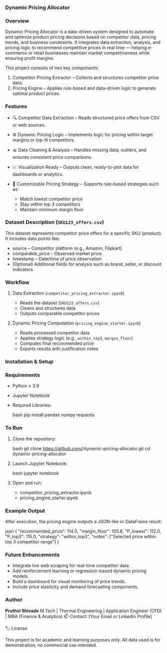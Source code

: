 ### Dynamic Pricing Allocator

### Overview

Dynamic Pricing Allocator is a data-driven system designed to automate and optimize product pricing decisions based on competitor data, pricing trends, and business constraints.
It integrates data extraction, analysis, and pricing logic to recommend competitive prices in real time — helping e-commerce or retail businesses maintain market competitiveness while ensuring profit margins.

This project consists of two key components:

1. Competitor Pricing Extractor – Collects and structures competitor price data.
2. Pricing Engine – Applies rule-based and data-driven logic to generate optimal product prices.

 ### Features

* 🔍 Competitor Data Extraction – Reads structured price offers from CSV or web sources.
* ⚙️ Dynamic Pricing Logic – Implements logic for pricing within target margins or top-N competitors.
* 📊 Data Cleaning & Analysis – Handles missing data, outliers, and ensures consistent price comparisons.
* 📈 Visualization Ready – Outputs clean, ready-to-plot data for dashboards or analytics.
* 🧮 Customizable Pricing Strategy – Supports rule-based strategies such as:

  * Match lowest competitor price
  * Stay within top 3 competitors
  * Maintain minimum margin floor


 ### Dataset Description (`SKU123_offers.csv`)

This dataset represents competitor price offers for a specific SKU (product).
It includes data points like:

* source – Competitor platform (e.g., Amazon, Flipkart)
* comparable_price – Observed market price
* timestamp – Date/time of price observation
* (Optional) Additional fields for analysis such as brand, seller, or discount indicators


 ### Workflow

1. Data Extraction (`competitor_pricing_extractor.ipynb`)

   * Reads the dataset (`SKU123_offers.csv`)
   * Cleans and structures data
   * Outputs comparable competitor prices

2. Dynamic Pricing Computation (`pricing_engine_starter.ipynb`)

   * Reads processed competitor data
   * Applies strategy logic (e.g., `within_top3`, `margin_floor`)
   * Computes final recommended price
   * Exports results with justification notes


### Installation & Setup

 ### Requirements

* Python ≥ 3.9
* Jupyter Notebook
* Required Libraries:

     bash
  pip install pandas numpy requests
  


 ### To Run

1. Clone the repository:

      bash
   git clone https://github.com/<your-username>/dynamic-pricing-allocator.git
   cd dynamic-pricing-allocator
   
2. Launch Jupyter Notebook:

      bash
   jupyter notebook
   
3. Open and run:

   * competitor_pricing_extractor.ipynb
   * pricing_engine_starter.ipynb


 ### Example Output

After execution, the pricing engine outputs a JSON-like or DataFrame result:

json
{
  "recommended_price": 114.0,
  "margin_floor": 105.8,
  "P_lowest": 112.0,
  "P_top3": 115.0,
  "strategy": "within_top3",
  "notes": ["Selected price within top 3 competitor range"]
}


 ### Future Enhancements

* Integrate live web scraping for real-time competitor data.
* Add reinforcement learning or regression-based dynamic pricing models.
* Build a dashboard for visual monitoring of price trends.
* Include price elasticity and demand forecasting components.

 ### Author

**Pruthvi Shivade**
M.Tech | Thermal Engineering | Application Engineer (CFD) | MBA (Finance & Analytics)
📫 *Contact:* [Your Email or LinkedIn Profile]


🏷️ License

This project is for academic and learning purposes only.
All data used is for demonstration; no commercial use intended.


